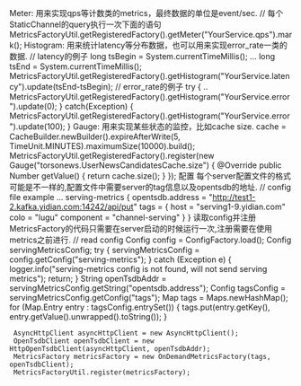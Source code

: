 Meter: 用来实现qps等计数类的metrics，最终数据的单位是event/sec.
     // 每个StaticChannel的query执行一次下面的语句
     MetricsFactoryUtil.getRegisteredFactory().getMeter("YourService.qps").mark();
Histogram: 用来统计latency等分布数据，也可以用来实现error_rate一类的数据.
     // latency的例子
     long tsBegin = System.currentTimeMillis();
     ...
     long tsEnd = System.currentTimeMillis();
     MetricsFactoryUtil.getRegisteredFactory().getHistogram("YourService.latency").update(tsEnd-tsBegin);
     // error_rate的例子
     try {
       ..
       MetricsFactoryUtil.getRegisteredFactory().getHistogram("YourService.error").update(0);
     } catch(Exception) {
       MetricsFactoryUtil.getRegisteredFactory().getHistogram("YourService.error").update(100);
     }
Gauge: 用来实现某些状态的监控，比如cache size.
     cache = CacheBuilder.newBuilder().expireAfterWrite(5, TimeUnit.MINUTES).maximumSize(10000).build();
     MetricsFactoryUtil.getRegisteredFactory().register(new Gauge("torsonews.UserNewsCandidatesCache.size") {
         @Override
         public Number getValue() {
             return cache.size();
         }
     });
配置
每个server配置文件的格式可能是不一样的,配置文件中需要server的tag信息以及opentsdb的地址.
     // config file example
     ...
     serving-metrics {
       opentsdb.address = "http://test1-2.kafka.yidian.com:14242/api/put"
       tags = {
         host = "serving1-9.yidian.com"
         colo = "lugu"
         component = "channel-serving"
       }
     }
读取config并注册MetricsFactory的代码只需要在server启动的时候运行一次,注册需要在使用metrics之前进行.
     // read config
     Config config = ConfigFactory.load();
     Config servingMetricsConfig;
     try {
         servingMetricsConfig = config.getConfig("serving-metrics");
     } catch (Exception e) {
         logger.info("serving-metrics config is not found, will not send serving metrics");
         return;
     }
     String openTsdbAddr = servingMetricsConfig.getString("opentsdb.address");
     Config tagsConfig = servingMetricsConfig.getConfig("tags");
     Map tags = Maps.newHashMap();
     for (Map.Entry entry : tagsConfig.entrySet()) {
         tags.put(entry.getKey(), entry.getValue().unwrapped().toString());
     }

     AsyncHttpClient asyncHttpClient = new AsyncHttpClient();
     OpenTsdbClient openTsdbClient = new HttpOpenTsdbClient(asyncHttpClient, openTsdbAddr);
     MetricsFactory metricsFactory = new OnDemandMetricsFactory(tags, openTsdbClient);
     MetricsFactoryUtil.register(metricsFactory);